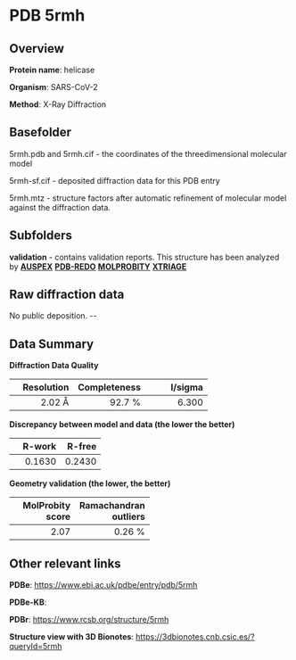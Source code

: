 # PDB 5rmh

## Overview

**Protein name**: helicase

**Organism**: SARS-CoV-2

**Method**: X-Ray Diffraction



## Basefolder

5rmh.pdb and 5rmh.cif - the coordinates of the threedimensional molecular model

5rmh-sf.cif - deposited diffraction data for this PDB entry

5rmh.mtz - structure factors after automatic refinement of molecular model against the diffraction data.

## Subfolders





**validation** - contains validation reports. This structure has been analyzed by [**AUSPEX**](https://github.com/thorn-lab/coronavirus_structural_task_force/tree/master/pdb/helicase/SARS-CoV-2/5rmh/validation/auspex) [**PDB-REDO**](https://github.com/thorn-lab/coronavirus_structural_task_force/tree/master/pdb/helicase/SARS-CoV-2/5rmh/validation/pdb-redo) [**MOLPROBITY**](https://github.com/thorn-lab/coronavirus_structural_task_force/tree/master/pdb/helicase/SARS-CoV-2/5rmh/validation/molprobity) [**XTRIAGE**](https://github.com/thorn-lab/coronavirus_structural_task_force/blob/master/pdb/helicase/SARS-CoV-2/5rmh/validation/Xtriage_output.log)  



## Raw diffraction data

No public deposition. --<br> 

## Data Summary
**Diffraction Data Quality**

|   | Resolution | Completeness| I/sigma |
|---|-------------:|----------------:|--------------:|
|   |2.02 Å|92.7  %|<img width=50/>6.300|

**Discrepancy between model and data (the lower the better)**

|   | **R-work**| **R-free**   
|---|-------------:|----------------:|           
||  0.1630|  0.2430|

**Geometry validation (the lower, the better)**

|   |**MolProbity<br>score**| **Ramachandran<br>outliers** 
|---|-------------:|----------------:|
||  2.07|  0.26 %|

 

 



## Other relevant links 
**PDBe**:  https://www.ebi.ac.uk/pdbe/entry/pdb/5rmh

**PDBe-KB**:  
 
**PDBr**: https://www.rcsb.org/structure/5rmh 

**Structure view with 3D Bionotes**: https://3dbionotes.cnb.csic.es/?queryId=5rmh

